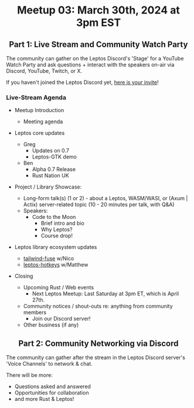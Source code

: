 <div align="center">

# Meetup 03: March 30th, 2024 at 3pm EST

## Part 1: Live Stream and Community Watch Party

</div>

The community can gather on the Leptos Discord's 'Stage' for a YouTube Watch Party and ask questions + interact with the speakers on-air via Discord, YouTube, Twitch, or X.

If you haven't joined the Leptos Discord yet, [here is your invite](https://discord.gg/x8NhWWYTV2)!


### Live-Stream Agenda

- Meetup Introduction
	- Meeting agenda

- Leptos core updates
	- Greg
		- Updates on 0.7
		- Leptos-GTK demo
	- Ben
 		- Alpha 0.7 Release
		- Rust Nation UK

- Project / Library Showcase:
	- Long-form talk(s) (1 or 2) - about a Leptos, WASM/WASI, or (Axum | Actix) server-related topic (10 - 20 minutes per talk, with Q&A)
	- Speakers:
		- Code to the Moon
			- Brief intro and bio
			- Why Leptos?
			- Course drop!

- Leptos library ecosystem updates
	- [tailwind-fuse](https://github.com/gaucho-labs/tailwind-fuse) w/Nico
	- [leptos-hotkeys](https://github.com/gaucho-labs/leptos-hotkeys) w/Matthew

- Closing
	- Upcoming Rust / Web events
		- Next Leptos Meetup: Last Saturday at 3pm ET, which is April 27th.
	- Community notices / shout-outs re: anything from community members
		- Join our Discord server!
	- Other business (if any)


<div align="center">

## Part 2: Community Networking via Discord

</div>


The community can gather after the stream in the Leptos Discord server's 'Voice Channels' to network & chat.

There will be more:
- Questions asked and answered
- Opportunities for collaboration
- and more Rust & Leptos!

